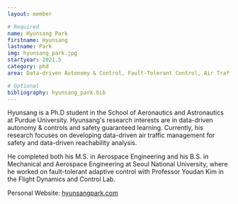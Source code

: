 ```yaml
---
layout: member

# Required
name: Hyunsang Park 
firstname: Hyunsang
lastname: Park 
img: hyunsang_park.jpg 
startyear: 2021.5 
category: phd 
area: Data-driven Autonomy & Control, Fault-Tolerant Control, Air Traffic Management

# Optional
bibliography: hyunsang_park.bib 
---
```


[//]: # (Add brief introduction below.) 

Hyunsang is a Ph.D student in the School of Aeronautics and Astronautics at Purdue University. Hyunsang's research interests are in data-driven autonomy & controls and safety guaranteed learning. Currently, his research focuses on developing data-driven air traffic management for safety and data-driven reachability analysis.

He completed both his M.S. in Aerospace Engineering and his B.S. in Mechanical and Aerospace Engineering at Seoul National University, where he worked on fault-tolerant adaptive control with Professor Youdan Kim in the Flight Dynamics and Control Lab. 

Personal Website: [hyunsangpark.com](https://hyunsangpark.com)